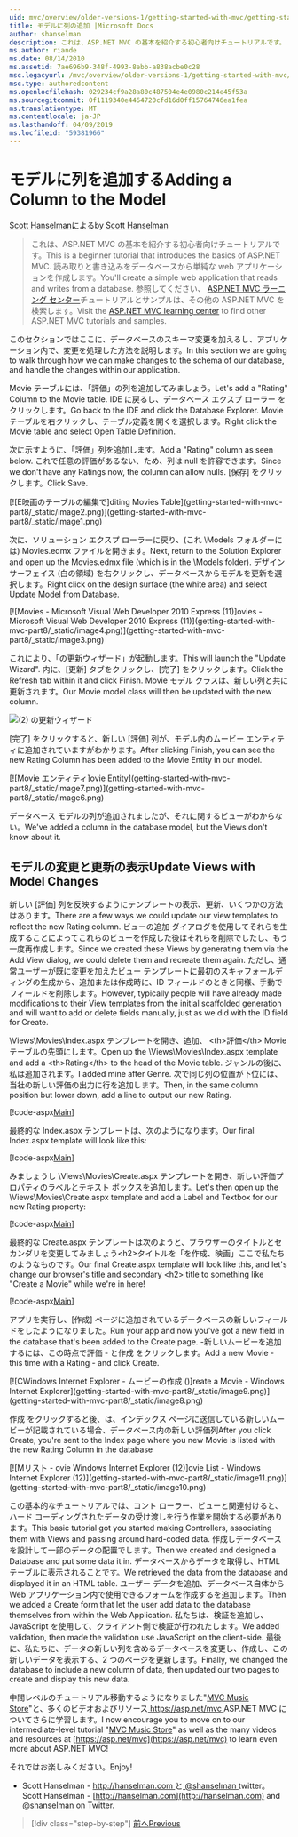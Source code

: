 ```yaml
---
uid: mvc/overview/older-versions-1/getting-started-with-mvc/getting-started-with-mvc-part8
title: モデルに列の追加 |Microsoft Docs
author: shanselman
description: これは、ASP.NET MVC の基本を紹介する初心者向けチュートリアルです。 読み取りと書き込みをデータベースから単純な web アプリケーションを作成します。
ms.author: riande
ms.date: 08/14/2010
ms.assetid: 7ae696b9-348f-4993-8ebb-a838acbe0c28
msc.legacyurl: /mvc/overview/older-versions-1/getting-started-with-mvc/getting-started-with-mvc-part8
msc.type: authoredcontent
ms.openlocfilehash: 029234cf9a28a80c487504e4e0980c214e45f53a
ms.sourcegitcommit: 0f1119340e4464720cfd16d0ff15764746ea1fea
ms.translationtype: MT
ms.contentlocale: ja-JP
ms.lasthandoff: 04/09/2019
ms.locfileid: "59381966"
---
```

# <a name="adding-a-column-to-the-model"></a><span data-ttu-id="1eca2-104">モデルに列を追加する</span><span class="sxs-lookup"><span data-stu-id="1eca2-104">Adding a Column to the Model</span></span>

<span data-ttu-id="1eca2-105">[Scott Hanselman](https://github.com/shanselman)による</span><span class="sxs-lookup"><span data-stu-id="1eca2-105">by [Scott Hanselman](https://github.com/shanselman)</span></span>

> <span data-ttu-id="1eca2-106">これは、ASP.NET MVC の基本を紹介する初心者向けチュートリアルです。</span><span class="sxs-lookup"><span data-stu-id="1eca2-106">This is a beginner tutorial that introduces the basics of ASP.NET MVC.</span></span> <span data-ttu-id="1eca2-107">読み取りと書き込みをデータベースから単純な web アプリケーションを作成します。</span><span class="sxs-lookup"><span data-stu-id="1eca2-107">You'll create a simple web application that reads and writes from a database.</span></span> <span data-ttu-id="1eca2-108">参照してください、 [ASP.NET MVC ラーニング センター](../../../index.md)チュートリアルとサンプルは、その他の ASP.NET MVC を検索します。</span><span class="sxs-lookup"><span data-stu-id="1eca2-108">Visit the [ASP.NET MVC learning center](../../../index.md) to find other ASP.NET MVC tutorials and samples.</span></span>


<span data-ttu-id="1eca2-109">このセクションではここに、データベースのスキーマ変更を加えるし、アプリケーション内で、変更を処理した方法を説明します。</span><span class="sxs-lookup"><span data-stu-id="1eca2-109">In this section we are going to walk through how we can make changes to the schema of our database, and handle the changes within our application.</span></span>

<span data-ttu-id="1eca2-110">Movie テーブルには、「評価」の列を追加してみましょう。</span><span class="sxs-lookup"><span data-stu-id="1eca2-110">Let's add a "Rating" Column to the Movie table.</span></span> <span data-ttu-id="1eca2-111">IDE に戻るし、データベース エクスプ ローラー をクリックします。</span><span class="sxs-lookup"><span data-stu-id="1eca2-111">Go back to the IDE and click the Database Explorer.</span></span> <span data-ttu-id="1eca2-112">Movie テーブルを右クリックし、テーブル定義を開くを選択します。</span><span class="sxs-lookup"><span data-stu-id="1eca2-112">Right click the Movie table and select Open Table Definition.</span></span>

<span data-ttu-id="1eca2-113">次に示すように、「評価」列を追加します。</span><span class="sxs-lookup"><span data-stu-id="1eca2-113">Add a "Rating" column as seen below.</span></span> <span data-ttu-id="1eca2-114">これで任意の評価があるない、ため、列は null を許容できます。</span><span class="sxs-lookup"><span data-stu-id="1eca2-114">Since we don't have any Ratings now, the column can allow nulls.</span></span> <span data-ttu-id="1eca2-115">[保存] をクリックします。</span><span class="sxs-lookup"><span data-stu-id="1eca2-115">Click Save.</span></span>

[![E<span data-ttu-id="1eca2-116">映画のテーブルの編集で]</span><span class="sxs-lookup"><span data-stu-id="1eca2-116">diting Movies Table]</span></span>(getting-started-with-mvc-part8/_static/image2.png)](getting-started-with-mvc-part8/_static/image1.png)

<span data-ttu-id="1eca2-117">次に、ソリューション エクスプ ローラーに戻り、(これ \Models フォルダーには) Movies.edmx ファイルを開きます。</span><span class="sxs-lookup"><span data-stu-id="1eca2-117">Next, return to the Solution Explorer and open up the Movies.edmx file (which is in the \Models folder).</span></span> <span data-ttu-id="1eca2-118">デザイン サーフェイス (白の領域) を右クリックし、データベースからモデルを更新を選択します。</span><span class="sxs-lookup"><span data-stu-id="1eca2-118">Right click on the design surface (the white area) and select Update Model from Database.</span></span>

[![M<span data-ttu-id="1eca2-119">ovies - Microsoft Visual Web Developer 2010 Express (11)]</span><span class="sxs-lookup"><span data-stu-id="1eca2-119">ovies - Microsoft Visual Web Developer 2010 Express (11)]</span></span>(getting-started-with-mvc-part8/_static/image4.png)](getting-started-with-mvc-part8/_static/image3.png)

<span data-ttu-id="1eca2-120">これにより、「の更新ウィザード」が起動します。</span><span class="sxs-lookup"><span data-stu-id="1eca2-120">This will launch the "Update Wizard".</span></span> <span data-ttu-id="1eca2-121">内に、[更新] タブをクリックし、[完了] をクリックします。</span><span class="sxs-lookup"><span data-stu-id="1eca2-121">Click the Refresh tab within it and click Finish.</span></span> <span data-ttu-id="1eca2-122">Movie モデル クラスは、新しい列と共に更新されます。</span><span class="sxs-lookup"><span data-stu-id="1eca2-122">Our Movie model class will then be updated with the new column.</span></span>

![(2) の更新ウィザード](getting-started-with-mvc-part8/_static/image5.png)

<span data-ttu-id="1eca2-124">[完了] をクリックすると、新しい [評価] 列が、モデル内のムービー エンティティに追加されていますがわかります。</span><span class="sxs-lookup"><span data-stu-id="1eca2-124">After clicking Finish, you can see the new Rating Column has been added to the Movie Entity in our model.</span></span>

[![M<span data-ttu-id="1eca2-125">ovie エンティティ]</span><span class="sxs-lookup"><span data-stu-id="1eca2-125">ovie Entity]</span></span>(getting-started-with-mvc-part8/_static/image7.png)](getting-started-with-mvc-part8/_static/image6.png)

<span data-ttu-id="1eca2-126">データベース モデルの列が追加されましたが、それに関するビューがわからない。</span><span class="sxs-lookup"><span data-stu-id="1eca2-126">We've added a column in the database model, but the Views don't know about it.</span></span>

## <a name="update-views-with-model-changes"></a><span data-ttu-id="1eca2-127">モデルの変更と更新の表示</span><span class="sxs-lookup"><span data-stu-id="1eca2-127">Update Views with Model Changes</span></span>

<span data-ttu-id="1eca2-128">新しい [評価] 列を反映するようにテンプレートの表示、更新、いくつかの方法はあります。</span><span class="sxs-lookup"><span data-stu-id="1eca2-128">There are a few ways we could update our view templates to reflect the new Rating column.</span></span> <span data-ttu-id="1eca2-129">ビューの追加 ダイアログを使用してそれらを生成することによってこれらのビューを作成した後はそれらを削除でしたし、もう一度再作成します。</span><span class="sxs-lookup"><span data-stu-id="1eca2-129">Since we created these Views by generating them via the Add View dialog, we could delete them and recreate them again.</span></span> <span data-ttu-id="1eca2-130">ただし、通常ユーザーが既に変更を加えたビュー テンプレートに最初のスキャフォールディングの生成から、追加または作成時に、ID フィールドのときと同様、手動でフィールドを削除します。</span><span class="sxs-lookup"><span data-stu-id="1eca2-130">However, typically people will have already made modifications to their View templates from the initial scaffolded generation and will want to add or delete fields manually, just as we did with the ID field for Create.</span></span>

<span data-ttu-id="1eca2-131">\Views\Movies\Index.aspx テンプレートを開き、追加、 &lt;th&gt;評価&lt;/th&gt; Movie テーブルの先頭にします。</span><span class="sxs-lookup"><span data-stu-id="1eca2-131">Open up the \Views\Movies\Index.aspx template and add a &lt;th&gt;Rating&lt;/th&gt; to the head of the Movie table.</span></span> <span data-ttu-id="1eca2-132">ジャンルの後に、私は追加されます。</span><span class="sxs-lookup"><span data-stu-id="1eca2-132">I added mine after Genre.</span></span> <span data-ttu-id="1eca2-133">次で同じ列の位置が下位には、当社の新しい評価の出力に行を追加します。</span><span class="sxs-lookup"><span data-stu-id="1eca2-133">Then, in the same column position but lower down, add a line to output our new Rating.</span></span>

[!code-aspx[Main](getting-started-with-mvc-part8/samples/sample1.aspx)]

<span data-ttu-id="1eca2-134">最終的な Index.aspx テンプレートは、次のようになります。</span><span class="sxs-lookup"><span data-stu-id="1eca2-134">Our final Index.aspx template will look like this:</span></span>

[!code-aspx[Main](getting-started-with-mvc-part8/samples/sample2.aspx)]

<span data-ttu-id="1eca2-135">みましょうし \Views\Movies\Create.aspx テンプレートを開き、新しい評価プロパティのラベルとテキスト ボックスを追加します。</span><span class="sxs-lookup"><span data-stu-id="1eca2-135">Let's then open up the \Views\Movies\Create.aspx template and add a Label and Textbox for our new Rating property:</span></span>

[!code-aspx[Main](getting-started-with-mvc-part8/samples/sample3.aspx)]

<span data-ttu-id="1eca2-136">最終的な Create.aspx テンプレートは次のようと、ブラウザーのタイトルとセカンダリを変更してみましょう&lt;h2&gt;タイトルを「を作成、映画」ここで私たちのようなものです。</span><span class="sxs-lookup"><span data-stu-id="1eca2-136">Our final Create.aspx template will look like this, and let's change our browser's title and secondary &lt;h2&gt; title to something like "Create a Movie" while we're in here!</span></span>

[!code-aspx[Main](getting-started-with-mvc-part8/samples/sample4.aspx)]

<span data-ttu-id="1eca2-137">アプリを実行し、[作成] ページに追加されているデータベースの新しいフィールドをしたようになりました。</span><span class="sxs-lookup"><span data-stu-id="1eca2-137">Run your app and now you've got a new field in the database that's been added to the Create page.</span></span> <span data-ttu-id="1eca2-138">-新しいムービーを追加するには、この時点で評価 - と作成 をクリックします。</span><span class="sxs-lookup"><span data-stu-id="1eca2-138">Add a new Movie - this time with a Rating - and click Create.</span></span>

[![C<span data-ttu-id="1eca2-139">Windows Internet Explorer - ムービーの作成 ()]</span><span class="sxs-lookup"><span data-stu-id="1eca2-139">reate a Movie - Windows Internet Explorer]</span></span>(getting-started-with-mvc-part8/_static/image9.png)](getting-started-with-mvc-part8/_static/image8.png)

<span data-ttu-id="1eca2-140">作成 をクリックすると後、は、インデックス ページに送信している新しいムービーが記載されている場合、データベース内の新しい評価列</span><span class="sxs-lookup"><span data-stu-id="1eca2-140">After you click Create, you're sent to the Index page where you new Movie is listed with the new Rating Column in the database</span></span>

[![M<span data-ttu-id="1eca2-141">リスト - ovie Windows Internet Explorer (12)]</span><span class="sxs-lookup"><span data-stu-id="1eca2-141">ovie List - Windows Internet Explorer (12)]</span></span>(getting-started-with-mvc-part8/_static/image11.png)](getting-started-with-mvc-part8/_static/image10.png)

<span data-ttu-id="1eca2-142">この基本的なチュートリアルでは、コント ローラー、ビューと関連付けると、ハード コーディングされたデータの受け渡しを行う作業を開始する必要があります。</span><span class="sxs-lookup"><span data-stu-id="1eca2-142">This basic tutorial got you started making Controllers, associating them with Views and passing around hard-coded data.</span></span> <span data-ttu-id="1eca2-143">作成しデータベースを設計して一部のデータの配置でします。</span><span class="sxs-lookup"><span data-stu-id="1eca2-143">Then we created and designed a Database and put some data it in.</span></span> <span data-ttu-id="1eca2-144">データベースからデータを取得し、HTML テーブルに表示されることです。</span><span class="sxs-lookup"><span data-stu-id="1eca2-144">We retrieved the data from the database and displayed it in an HTML table.</span></span> <span data-ttu-id="1eca2-145">ユーザー データを追加、データベース自体から Web アプリケーション内で使用できるフォームを作成するを追加します。</span><span class="sxs-lookup"><span data-stu-id="1eca2-145">Then we added a Create form that let the user add data to the database themselves from within the Web Application.</span></span> <span data-ttu-id="1eca2-146">私たちは、検証を追加し、JavaScript を使用して、クライアント側で検証が行われたします。</span><span class="sxs-lookup"><span data-stu-id="1eca2-146">We added validation, then made the validation use JavaScript on the client-side.</span></span> <span data-ttu-id="1eca2-147">最後に、私たちに、データの新しい列を含めるデータベースを変更し、作成し、この新しいデータを表示する、2 つのページを更新します。</span><span class="sxs-lookup"><span data-stu-id="1eca2-147">Finally, we changed the database to include a new column of data, then updated our two pages to create and display this new data.</span></span>

<span data-ttu-id="1eca2-148">中間レベルのチュートリアル移動するようになりました"[MVC Music Store](../../older-versions/mvc-music-store/mvc-music-store-part-1.md)"と、多くのビデオおよびリソース[ https://asp.net/mvc ](https://asp.net/mvc) ASP.NET MVC についてさらに学習します。</span><span class="sxs-lookup"><span data-stu-id="1eca2-148">I now encourage you to move on to our intermediate-level tutorial "[MVC Music Store](../../older-versions/mvc-music-store/mvc-music-store-part-1.md)" as well as the many videos and resources at [https://asp.net/mvc](https://asp.net/mvc) to learn even more about ASP.NET MVC!</span></span>

<span data-ttu-id="1eca2-149">それではお楽しみください。</span><span class="sxs-lookup"><span data-stu-id="1eca2-149">Enjoy!</span></span>

- <span data-ttu-id="1eca2-150">Scott Hanselman - [ http://hanselman.com ](http://hanselman.com)と[ @shanselman ](http://twitter.com/shanselman) twitter。</span><span class="sxs-lookup"><span data-stu-id="1eca2-150">Scott Hanselman - [http://hanselman.com](http://hanselman.com) and [@shanselman](http://twitter.com/shanselman) on Twitter.</span></span>

> [!div class="step-by-step"]
> [<span data-ttu-id="1eca2-151">前へ</span><span class="sxs-lookup"><span data-stu-id="1eca2-151">Previous</span></span>](getting-started-with-mvc-part7.md)
